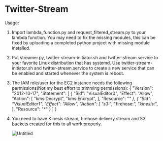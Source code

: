 # Twitter-Stream
Usage:

1. Import lambda_function.py and request_filtered_stream.py to your lambda function. You may need to fix the missing modules, this can be fixed by uploading a completed python project with missing module installed.

2. Put streamer.py, twitter-stream-initiator.sh and twitter-stream.service to your favorite Linux distribution that has systemd. Use twitter-stream-initiator.sh and twitter-stream.service to create a new service that can be enabled and started whenever the system is reboot. 

3. The IAM role/user for the EC2 instance needs the following permissions(Not my best effort to trimming permissions):
{
    "Version": "2012-10-17",
    "Statement": [
        {
            "Sid": "VisualEditor0",
            "Effect": "Allow",
            "Action": [
                "kms:Decrypt",
                "kms:Encrypt",
            ],
            "Resource": "*"
        },
        {
            "Sid": "VisualEditor1",
            "Effect": "Allow",
            "Action": [
                "s3:*",
                "firehose:*",
                "kinesis:*",
            ],
            "Resource": "*"
        }
    ]
}
4. You need to have Kinesis stream, firehose delivery stream and S3 buckets created for this to all work properly. 

      ![Untitled](https://user-images.githubusercontent.com/9837020/130140354-0384e35f-df56-4eca-80eb-5965e8502722.png)

